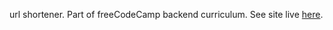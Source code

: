 url shortener. Part of freeCodeCamp backend curriculum. 
See site live [here](https://shorten-your-url.herokuapp.com/ "Shorten your url").